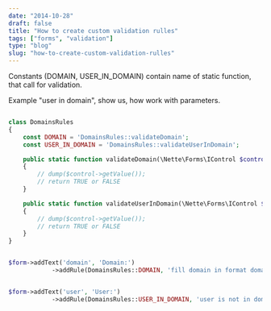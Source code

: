 ```yaml
---
date: "2014-10-28"
draft: false
title: "How to create custom validation rulles"
tags: ["forms", "validation"]
type: "blog"
slug: "how-to-create-custom-validation-rulles"
---
```


Constants (DOMAIN, USER_IN_DOMAIN) contain name of static function, that call for validation.

Example "user in domain", show us, how work with parameters. 


```php

class DomainsRules
{
	const DOMAIN = 'DomainsRules::validateDomain';
	const USER_IN_DOMAIN = 'DomainsRules::validateUserInDomain';

	public static function validateDomain(\Nette\Forms\IControl $control)
	{
		// dump($control->getValue());
		// return TRUE or FALSE
	}

	public static function validateUserInDomain(\Nette\Forms\IControl $control, $domain)
	{
		// dump($control->getValue());
		// return TRUE or FALSE
	}
}
```


```php

$form->addText('domain', 'Domain:')
			->addRule(DomainsRules::DOMAIN, 'fill domain in format domain.tld');


$form->addText('user', 'User:')
			->addRule(DomainsRules::USER_IN_DOMAIN, 'user is not in domain nette.org', 'nette.org');

```
